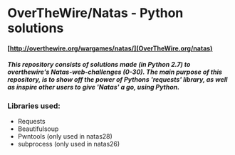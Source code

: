 # OverTheWire/Natas - Python solutions
#### [http://overthewire.org/wargames/natas/](OverTheWire.org/natas)
##### This repository consists of solutions made (in Python 2.7) to overthewire's Natas-web-challenges (0-30). The main purpose of this repository, is to show off the power of Pythons 'requests' library, as well as inspire other users to give 'Natas' a go, using Python.

### Libraries used:
- Requests
- Beautifulsoup
- Pwntools (only used in natas28)
- subprocess (only used in natas26)
